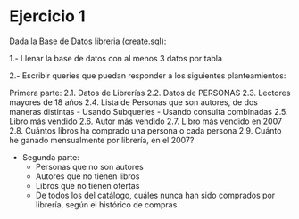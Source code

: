 # Ejercicio 1

Dada la Base de Datos libreria (create.sql):

1.- Llenar la base de datos con al menos 3 datos por tabla

2.- Escribir queries que puedan responder a los siguientes planteamientos:

Primera parte:
	2.1. Datos de Librerías
	2.2. Datos de PERSONAS
	2.3. Lectores mayores de 18 años 
	2.4. Lista de Personas que son autores, de dos maneras distintas
		- Usando Subqueries
		- Usando consulta combinadas
	2.5. Libro más vendido
	2.6. Autor más vendido
	2.7. Libro más vendido en 2007
	2.8. Cuántos libros ha comprado una persona o cada persona
	2.9. Cuánto he ganado mensualmente por librería, en el 2007? 
- Segunda parte:
	- Personas que no son autores
	- Autores que no tienen libros
	- Libros que no tienen ofertas
	- De todos los del catálogo, cuáles nunca han sido comprados por librería, según el histórico de compras


